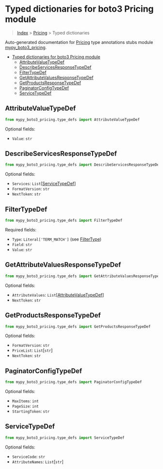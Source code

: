 # Typed dictionaries for boto3 Pricing module

> [Index](..) > [Pricing](.) > Typed dictionaries

Auto-generated documentation for
[Pricing](https://boto3.amazonaws.com/v1/documentation/api/latest/reference/services/pricing.html#Pricing)
type annotations stubs module
[mypy_boto3_pricing](https://pypi.org/project/mypy-boto3-pricing/).

- [Typed dictionaries for boto3 Pricing module](#typed-dictionaries-for-boto3-pricing-module)
  - [AttributeValueTypeDef](#attributevaluetypedef)
  - [DescribeServicesResponseTypeDef](#describeservicesresponsetypedef)
  - [FilterTypeDef](#filtertypedef)
  - [GetAttributeValuesResponseTypeDef](#getattributevaluesresponsetypedef)
  - [GetProductsResponseTypeDef](#getproductsresponsetypedef)
  - [PaginatorConfigTypeDef](#paginatorconfigtypedef)
  - [ServiceTypeDef](#servicetypedef)

## AttributeValueTypeDef

```python
from mypy_boto3_pricing.type_defs import AttributeValueTypeDef
```

Optional fields:

- `Value`: `str`

## DescribeServicesResponseTypeDef

```python
from mypy_boto3_pricing.type_defs import DescribeServicesResponseTypeDef
```

Optional fields:

- `Services`: `List`\[[ServiceTypeDef](./type_defs.md#servicetypedef)\]
- `FormatVersion`: `str`
- `NextToken`: `str`

## FilterTypeDef

```python
from mypy_boto3_pricing.type_defs import FilterTypeDef
```

Required fields:

- `Type`: `Literal['TERM_MATCH']` (see [FilterType](./literals.md#filtertype))
- `Field`: `str`
- `Value`: `str`

## GetAttributeValuesResponseTypeDef

```python
from mypy_boto3_pricing.type_defs import GetAttributeValuesResponseTypeDef
```

Optional fields:

- `AttributeValues`:
  `List`\[[AttributeValueTypeDef](./type_defs.md#attributevaluetypedef)\]
- `NextToken`: `str`

## GetProductsResponseTypeDef

```python
from mypy_boto3_pricing.type_defs import GetProductsResponseTypeDef
```

Optional fields:

- `FormatVersion`: `str`
- `PriceList`: `List`\[`str`\]
- `NextToken`: `str`

## PaginatorConfigTypeDef

```python
from mypy_boto3_pricing.type_defs import PaginatorConfigTypeDef
```

Optional fields:

- `MaxItems`: `int`
- `PageSize`: `int`
- `StartingToken`: `str`

## ServiceTypeDef

```python
from mypy_boto3_pricing.type_defs import ServiceTypeDef
```

Optional fields:

- `ServiceCode`: `str`
- `AttributeNames`: `List`\[`str`\]
